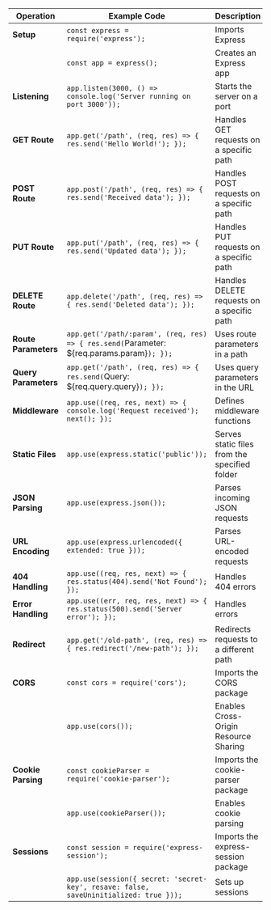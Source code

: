 | Operation           | Example Code                                     | Description                                     |
|---------------------|--------------------------------------------------|-------------------------------------------------|
| **Setup**           | `const express = require('express');`             | Imports Express                                |
|                     | `const app = express();`                          | Creates an Express app                         |
| **Listening**       | `app.listen(3000, () => console.log('Server running on port 3000'));` | Starts the server on a port |
| **GET Route**       | `app.get('/path', (req, res) => { res.send('Hello World!'); });` | Handles GET requests on a specific path |
| **POST Route**      | `app.post('/path', (req, res) => { res.send('Received data'); });` | Handles POST requests on a specific path |
| **PUT Route**       | `app.put('/path', (req, res) => { res.send('Updated data'); });` | Handles PUT requests on a specific path  |
| **DELETE Route**    | `app.delete('/path', (req, res) => { res.send('Deleted data'); });` | Handles DELETE requests on a specific path |
| **Route Parameters**| `app.get('/path/:param', (req, res) => { res.send(`Parameter: ${req.params.param}`); });` | Uses route parameters in a path |
| **Query Parameters**| `app.get('/path', (req, res) => { res.send(`Query: ${req.query.query}`); });` | Uses query parameters in the URL |
| **Middleware**      | `app.use((req, res, next) => { console.log('Request received'); next(); });` | Defines middleware functions |
| **Static Files**    | `app.use(express.static('public'));`              | Serves static files from the specified folder |
| **JSON Parsing**    | `app.use(express.json());`                        | Parses incoming JSON requests                 |
| **URL Encoding**    | `app.use(express.urlencoded({ extended: true }));` | Parses URL-encoded requests                  |
| **404 Handling**    | `app.use((req, res, next) => { res.status(404).send('Not Found'); });` | Handles 404 errors                           |
| **Error Handling**  | `app.use((err, req, res, next) => { res.status(500).send('Server error'); });` | Handles errors                               |
| **Redirect**        | `app.get('/old-path', (req, res) => { res.redirect('/new-path'); });` | Redirects requests to a different path     |
| **CORS**            | `const cors = require('cors');`                    | Imports the CORS package                       |
|                     | `app.use(cors());`                                 | Enables Cross-Origin Resource Sharing       |
| **Cookie Parsing**  | `const cookieParser = require('cookie-parser');`   | Imports the cookie-parser package              |
|                     | `app.use(cookieParser());`                         | Enables cookie parsing                      |
| **Sessions**        | `const session = require('express-session');`      | Imports the express-session package            |
|                     | `app.use(session({ secret: 'secret-key', resave: false, saveUninitialized: true }));` | Sets up sessions |
